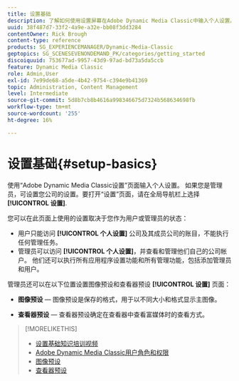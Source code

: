 ```yaml
---
title: 设置基础
description: 了解如何使用设置屏幕在Adobe Dynamic Media Classic中输入个人设置。 如果您是管理员，可设置您公司的设置。
uuid: 38f487d7-33f2-4a9e-a32e-bb08f3dd3284
contentOwner: Rick Brough
content-type: reference
products: SG_EXPERIENCEMANAGER/Dynamic-Media-Classic
geptopics: SG_SCENESEVENONDEMAND_PK/categories/getting_started
discoiquuid: 753677ad-9957-43d9-97ad-bd73a5da5ccb
feature: Dynamic Media Classic
role: Admin,User
exl-id: 7e99de68-a5de-4b42-9754-c394e9b41369
topic: Administration, Content Management
level: Intermediate
source-git-commit: 5d8b7cb8b4616a998346675d7324b568634698fb
workflow-type: tm+mt
source-wordcount: '255'
ht-degree: 16%

---
```


# 设置基础{#setup-basics}

使用“Adobe Dynamic Media Classic设置”页面输入个人设置。 如果您是管理员，可设置您公司的设置。要打开“设置”页面，请在全局导航栏上选择 **[!UICONTROL 设置]**.

您可以在此页面上使用的设置取决于您作为用户或管理员的状态：

* 用户只能访问 **[!UICONTROL 个人设置]** 公司及其成员公司的账目，不能执行任何管理任务。
* 管理员可以访问 **[!UICONTROL 个人设置]**，并查看和管理他们自己的公司帐户。 他们还可以执行所有应用程序设置功能和所有管理功能，包括添加管理员和用户。

管理员还可以在以下位置设置图像预设和查看器预设 **[!UICONTROL 设置]** 页面：

* **图像预设**  — 图像预设是保存的格式，用于以不同大小和格式显示主图像。

* **查看器预设**  — 查看器预设确定在查看器中查看富媒体时的查看方式。

>[!MORELIKETHIS]
>
>* [设置基础知识培训视频](https://s7d5.scene7.com/s7viewers/html5/VideoViewer.html?videoserverurl=https://s7d5.scene7.com/is/content/&amp;emailurl=https://s7d5.scene7.com/s7/emailFriend&amp;serverUrl=https://s7d5.scene7.com/is/image/&amp;config=Scene7SharedAssets/Universal_HTML5_Video&amp;contenturl=https://s7d5.scene7.com/skins/&amp;asset=S7tutorials/573_Setup%20Basics_converted%20renamed_Getting%20Started-AVS)
>* [Adobe Dynamic Media Classic用户角色和权限](administration-setup.md#user_administration)
>* [图像预设](application-setup.md#image_presets)
>* [查看器预设](application-setup.md#viewer_presets)
